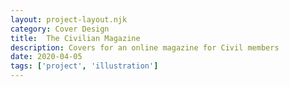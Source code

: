 ```yaml
---
layout: project-layout.njk
category: Cover Design
title:  The Civilian Magazine
description: Covers for an online magazine for Civil members
date: 2020-04-05
tags: ['project', 'illustration']
---
```


